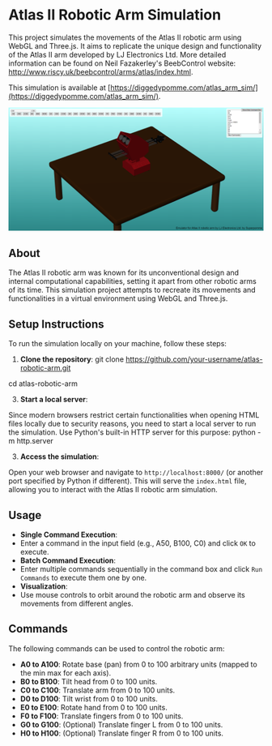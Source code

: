# Atlas II Robotic Arm Simulation

This project simulates the movements of the Atlas II robotic arm using WebGL and Three.js. It aims to replicate the unique design and functionality of the Atlas II arm developed by LJ Electronics Ltd. More detailed information can be found on Neil Fazakerley's BeebControl website: http://www.riscy.uk/beebcontrol/arms/atlas/index.html.

This simulation is available at [https://diggedypomme.com/atlas_arm_sim/](https://diggedypomme.com/atlas_arm_sim/).

![Demo](/images/atlas.png)

## About

The Atlas II robotic arm was known for its unconventional design and internal computational capabilities, setting it apart from other robotic arms of its time. This simulation project attempts to recreate its movements and functionalities in a virtual environment using WebGL and Three.js.

## Setup Instructions

To run the simulation locally on your machine, follow these steps:

1. **Clone the repository**:
git clone https://github.com/your-username/atlas-robotic-arm.git

cd atlas-robotic-arm

3. **Start a local server**:

Since modern browsers restrict certain functionalities when opening HTML files locally due to security reasons, you need to start a local server to run the simulation. Use Python's built-in HTTP server for this purpose:
python -m http.server


3. **Access the simulation**:

Open your web browser and navigate to `http://localhost:8000/` (or another port specified by Python if different). This will serve the `index.html` file, allowing you to interact with the Atlas II robotic arm simulation.

## Usage

- **Single Command Execution**:
- Enter a command in the input field (e.g., A50, B100, C0) and click `OK` to execute.
- **Batch Command Execution**:
- Enter multiple commands sequentially in the command box and click `Run Commands` to execute them one by one.
- **Visualization**:
- Use mouse controls to orbit around the robotic arm and observe its movements from different angles.

## Commands

The following commands can be used to control the robotic arm:

- **A0 to A100**: Rotate base (pan) from 0 to 100 arbitrary units (mapped to the min max for each axis).
- **B0 to B100**: Tilt head from 0 to 100 units.
- **C0 to C100**: Translate arm from 0 to 100 units.
- **D0 to D100**: Tilt wrist from 0 to 100 units.
- **E0 to E100**: Rotate hand from 0 to 100 units.
- **F0 to F100**: Translate fingers from 0 to 100 units.
- **G0 to G100**: (Optional) Translate finger L from 0 to 100 units.
- **H0 to H100**: (Optional) Translate finger R from 0 to 100 units.


